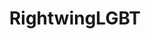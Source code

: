 ---
title: RightwingLGBT
crosslinks:
- The_Donald
- ConservativeLGBT
- islam
- ShitPoliticsSays
- KotakuInAction
- politics
- Physical_Removal
- Anarcho_Capitalism
- BrainwashedAmerica
- TopMindsOfReddit
- self
- watchpeopledie
- AskThe_Donald
- metacanada
- AskReddit
- DaystromInstitute
- ForeverAlone
- Keep_Track
- REEEEEEEEEE
---